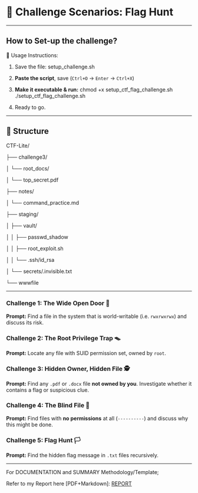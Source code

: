 # 🧠 Challenge Scenarios: Flag Hunt

---
## How to Set-up the challenge?
🧰 Usage Instructions:

1. Save the file: setup_challenge.sh

2. **Paste the script**, save (`Ctrl+O` → `Enter` → `Ctrl+X`)
  
3. **Make it executable & run:**
chmod +x setup_ctf_flag_challenge.sh
./setup_ctf_flag_challenge.sh

4. Ready to go.
---

## 📁 Structure
CTF-Lite/

├── challenge3/

│   └── root_docs/

│       └── top_secret.pdf

├── notes/

│   └── command_practice.md

├── staging/

│   ├── vault/

│   │   ├── passwd_shadow

│   │   ├── root_exploit.sh

│   │   └── .ssh/id_rsa

│   └── secrets/.invisible.txt

└── wwwfile

---

### Challenge 1: The Wide Open Door 🚪

**Prompt:**
Find a file in the system that is world-writable (i.e. `rwxrwxrwx`) and discuss its risk.

### Challenge 2: The Root Privilege Trap 🪤

**Prompt:**
Locate any file with SUID permission set, owned by `root`.

### Challenge 3: Hidden Owner, Hidden File 🕵️

**Prompt:**
Find any `.pdf` or `.docx` file **not owned by you**. Investigate whether it contains a flag or suspicious clue.

### Challenge 4: The Blind File 👻

**Prompt:**
Find files with **no permissions** at all (`----------`) and discuss why this might be done.

### Challenge 5: Flag Hunt 🏳️

**Prompt:**
Find the hidden flag message in `.txt` files recursively.

---

For DOCUMENTATION and SUMMARY Methodology/Template;

Refer to my Report here [PDF+Markdown]: [REPORT]()
